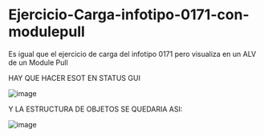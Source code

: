 # Ejercicio-Carga-infotipo-0171-con-modulepull
Es igual que el ejercicio de carga del infotipo 0171 pero visualiza en un ALV de un Module Pull

HAY QUE HACER ESOT EN STATUS GUI

![image](https://user-images.githubusercontent.com/76184689/171615233-3f2ce0aa-1701-40f0-bf9b-e8eecfc7224f.png)




Y LA ESTRUCTURA DE OBJETOS SE QUEDARIA ASI:


![image](https://user-images.githubusercontent.com/76184689/171615742-529260e8-7399-41f2-8d90-659ead12b13e.png)

